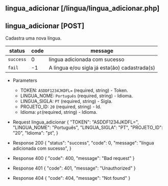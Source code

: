 ## lingua_adicionar [/lingua/lingua_adicionar.php]

## lingua_adicionar [POST]

Cadastra uma nova língua.

status    | code | message
---       | ---  | ---
`success` |  0   | língua adicionada com sucesso
`fail`    |  -1  | A lingua e/ou sigla já esta(ão) cadastrada(s)

+ Parameters 
    + TOKEN: `ASDDF1234JKDFL=` (required, string) - Token.
    + LINGUA_NOME: `Português` (required, string) - Idioma.
    + LINGUA_SIGLA: `PT` (required, string) - Sigla.
    + PROJETO_ID: `20` (required, string) - Id.
    + Idioma: `pt`(required, string) - Idioma.

+ Request lingua_adicionar
    {
        "TOKEN": "ASDDF1234JKDFL=",
        "LINGUA_NOME": "Português",
        "LINGUA_SIGLA": "PT",
        "PROJETO_ID": "20",
        "Idioma": "pt",
    }

+ Response 200
    {
        "status": "success",
        "code": 0,
        "message": "língua adicionada com sucesso",
    }

+ Response 400
    {
        "code": 400,
        "message": "Bad request"
    }

+ Response 401
    {
        "code": 401,
        "message": "Unauthorized"
    }

+ Response 404
    {
        "code": 404,
        "message": "Not found"
    }